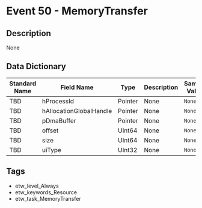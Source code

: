 # Event 50 - MemoryTransfer

## Description
None

## Data Dictionary
|Standard Name|Field Name|Type|Description|Sample Value|
|---|---|---|---|---|
|TBD|hProcessId|Pointer|None|`None`|
|TBD|hAllocationGlobalHandle|Pointer|None|`None`|
|TBD|pDmaBuffer|Pointer|None|`None`|
|TBD|offset|UInt64|None|`None`|
|TBD|size|UInt64|None|`None`|
|TBD|uiType|UInt32|None|`None`|

## Tags
* etw_level_Always
* etw_keywords_Resource
* etw_task_MemoryTransfer